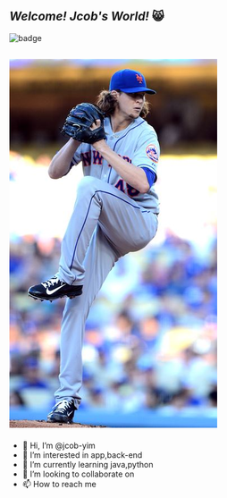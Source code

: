 ## *Welcome! Jcob's World!* 😸
![badge](https://img.shields.io/badge/orange-Jcob's-World-blue)

![제이콥](./jacob.JPG)
---
- 👋 Hi, I’m @jcob-yim
- 👀 I’m interested in app,back-end
- 🌱 I’m currently learning java,python
- 💞️ I’m looking to collaborate on 
- 📫 How to reach me 

<!---
jcob-yim/jcob-yim is a ✨ special ✨ repository because its `README.md` (this file) appears on your GitHub profile.
You can click the Preview link to take a look at your changes.
--->
